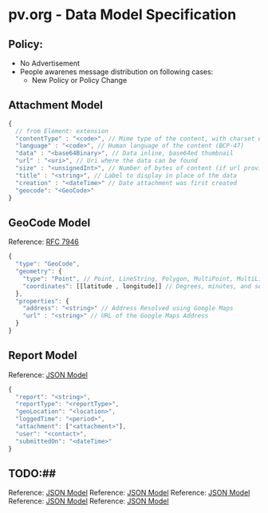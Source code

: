 # pv.org - Data Model Specification


## Policy:

- No Advertisement
- People awarenes message distribution on following cases:
  - New Policy or Policy Change

## Attachment Model ##
```javascript
{
  // from Element: extension
  "contentType" : "<code>", // Mime type of the content, with charset etc. 
  "language" : "<code>", // Human language of the content (BCP-47) 
  "data" : "<base64Binary>", // Data inline, base64ed thumbnail
  "url" : "<uri>", // Uri where the data can be found
  "size" : "<unsignedInt>", // Number of bytes of content (if url provided)
  "title" : "<string>", // Label to display in place of the data
  "creation" : "<dateTime>" // Date attachment was first created
  "geocode": "<GeoCode>"
}
```


## GeoCode Model ##
Reference: [RFC 7946](https://tools.ietf.org/html/rfc7946) 
```javascript
{
  "type": "GeoCode", 
  "geometry": {
    "type": "Point", // Point, LineString, Polygon, MultiPoint, MultiLineString, MultiPolygon, and GeometryCollection
    "coordinates": [[latitude , longitude]] // Degrees, minutes, and seconds (DMS): 41°24'12.2"N 2°10'26.5"E
  },
  "properties": {
    "address": "<string>" // Address Resolved using Google Maps
    "url" : "<string>" // URL of the Google Maps Address
  }
}
```

## Report Model ##
Reference: [JSON Model](http://www.jsoneditoronline.org/?id=5d211512bdec88d9dba2d431df07fe5a)
```javascript
{
  "report": "<string>",
  "reportType": "<reportType>",
  "geoLocation": "<location>",
  "loggedTime": "<period>",
  "attachment": ["<attachment>"],
  "user": "<contact>",
  "submittedOn": "<dateTime>"
}
```


## TODO:##

Reference: [JSON Model](http://www.jsoneditoronline.org/?id=2baaba870f9b639aadb27889c9dc5dc7)
Reference: [JSON Model](http://www.jsoneditoronline.org/?id=2baaba870f9b639aadb27889c9ecb22b)
Reference: [JSON Model](http://www.jsoneditoronline.org/?id=ba28a7eb3c31664646fbe3663a1cdc0e)
Reference: [JSON Model](http://www.jsoneditoronline.org/?id=5dce5823dc8484357caf321d3e452ec3)
Reference: [JSON Model](http://www.jsoneditoronline.org/?id=5dce5823dc8484357caf321d3e4cfe09)